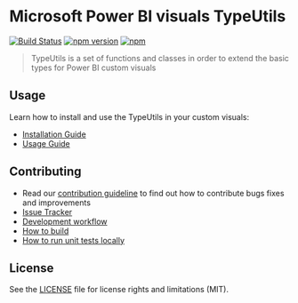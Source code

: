 # Microsoft Power BI visuals TypeUtils
[![Build Status](https://travis-ci.org/Microsoft/powerbi-visuals-utils-typeutils.svg?branch=master)](https://travis-ci.org/Microsoft/powerbi-visuals-utils-typeutils) [![npm version](https://img.shields.io/npm/v/powerbi-visuals-utils-typeutils.svg)](https://www.npmjs.com/package/powerbi-visuals-utils-typeutils) [![npm](https://img.shields.io/npm/dm/powerbi-visuals-utils-typeutils.svg)](https://www.npmjs.com/package/powerbi-visuals-utils-typeutils)

> TypeUtils is a set of functions and classes in order to extend the basic types for Power BI custom visuals

## Usage
Learn how to install and use the TypeUtils in your custom visuals:
* [Installation Guide](./docs/usage/installation-guide.md)
* [Usage Guide](./docs/usage/usage-guide.md)

## Contributing
* Read our [contribution guideline](./CONTRIBUTING.md) to find out how to contribute bugs fixes and improvements
* [Issue Tracker](https://github.com/Microsoft/powerbi-visuals-utils-typeutils/issues)
* [Development workflow](./docs/dev/development-workflow.md)
* [How to build](./docs/dev/development-workflow.md#how-to-build)
* [How to run unit tests locally](./docs/dev/development-workflow.md#how-to-run-unit-tests-locally)

## License
See the [LICENSE](./LICENSE) file for license rights and limitations (MIT).
